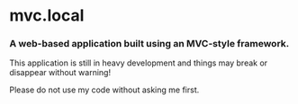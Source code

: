 # mvc.local
### A web-based application built using an MVC-style framework.

This application is still in heavy development and things may break or disappear without warning!

Please do not use my code without asking me first.
